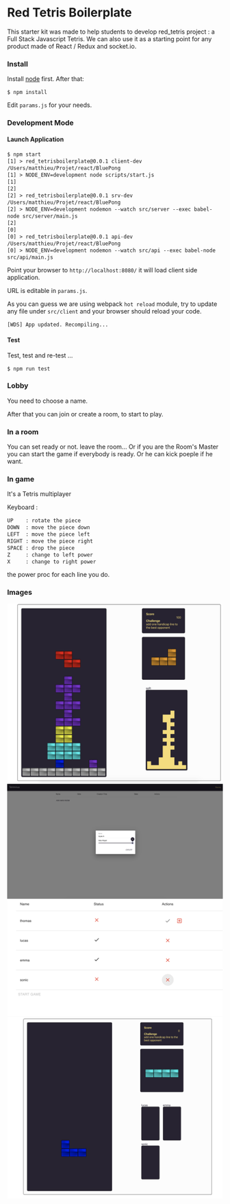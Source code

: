 # Red Tetris Boilerplate

This starter kit was made to help students to develop red_tetris project : a Full Stack Javascript Tetris. We can also use it as a starting point for any product made of React / Redux and socket.io.

### Install

Install [node](https://nodejs.org/en/) first. After that:

```
$ npm install
```

Edit `params.js` for your needs.


### Development Mode

#### Launch Application

```
$ npm start
[1] > red_tetrisboilerplate@0.0.1 client-dev /Users/matthieu/Projet/react/BluePong
[1] > NODE_ENV=development node scripts/start.js
[1]
[2]
[2] > red_tetrisboilerplate@0.0.1 srv-dev /Users/matthieu/Projet/react/BluePong
[2] > NODE_ENV=development nodemon --watch src/server --exec babel-node src/server/main.js
[2]
[0]
[0] > red_tetrisboilerplate@0.0.1 api-dev /Users/matthieu/Projet/react/BluePong
[0] > NODE_ENV=development nodemon --watch src/api --exec babel-node src/api/main.js
```

Point your browser to `http://localhost:8080/` it will load client side application.

URL is editable in `params.js`.

As you can guess we are using webpack `hot reload` module, try to update any file under `src/client` and your browser should reload your code.

```
[WDS] App updated. Recompiling...
```


#### Test

Test, test and re-test …

```
$ npm run test
```

### Lobby

You need to choose a name.

After that you can join or create a room, to start to play.

### In a room

You can set ready or not. leave the room... Or if you are the Room's Master you can start the game if everybody is ready. Or he can kick poeple if he want.

### In game

It's a Tetris multiplayer

Keyboard :

```
UP    : rotate the piece
DOWN  : move the piece down
LEFT  : move the piece left
RIGHT : move the piece right
SPACE : drop the piece
Z     : change to left power
X     : change to right power
```
the power proc for each line you do.

### Images
![alt text](./Images/1v1_game.png)
![alt text](./Images/create_room.png)
![alt text](./Images/room.png)
![alt text](./Images/multi_game.png)